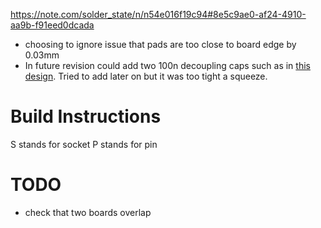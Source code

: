 https://note.com/solder_state/n/n54e016f19c94#8e5c9ae0-af24-4910-aa9b-f91eed0dcada

- choosing to ignore issue that pads are too close to board edge by 0.03mm
- In future revision could add two 100n decoupling caps such as in [this design](https://www.skullandcircuits.com/utilities-buffered-multiple/?v=d3dcf429c679). Tried to add later on but it was too tight a squeeze.

# Build Instructions

S stands for socket
P stands for pin

# TODO

- check that two boards overlap
